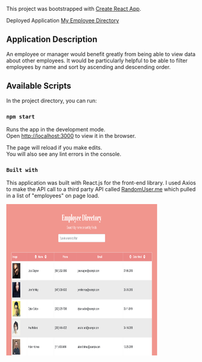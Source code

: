 This project was bootstrapped with [Create React App](https://github.com/facebook/create-react-app).

Deployed Application <a href="https://mr-tyler31.github.io/company-directory/" target="_blank">My Employee Directory</a>

## Application Description

An employee or manager would benefit greatly from being able to view data about other employees. It would be particularly helpful to be able to filter employees by name and sort by ascending and descending order.

## Available Scripts

In the project directory, you can run:

### `npm start`

Runs the app in the development mode.<br />
Open [http://localhost:3000](http://localhost:3000) to view it in the browser.

The page will reload if you make edits.<br />
You will also see any lint errors in the console.

### `Built with`

This application was built with React.js for the front-end library. I used Axios to make the API call to a third party API called <a href="https://randomuser.me/">RandomUser.me</a> which pulled in a list of "employees" on page load.

<img class="img-fluid py-2" src="public/display.PNG" alt="screen shot" width="400" height="400">
